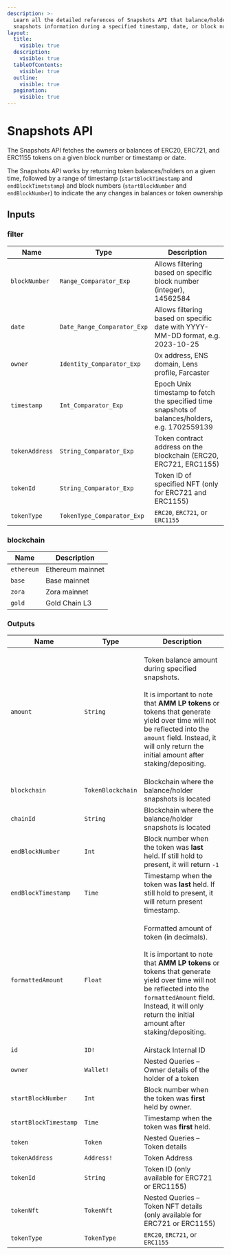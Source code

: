 ```yaml
---
description: >-
  Learn all the detailed references of Snapshots API that balance/holder
  snapshots information during a specified timestamp, date, or block number.
layout:
  title:
    visible: true
  description:
    visible: true
  tableOfContents:
    visible: true
  outline:
    visible: true
  pagination:
    visible: true
---
```


# Snapshots API

The Snapshots API fetches the owners or balances of ERC20, ERC721, and ERC1155 tokens on a given block number or timestamp or date.

The Snapshots API works by returning token balances/holders on a given time, followed by a range of timestamp (`startBlockTimestamp` and `endBlockTimetstamp`) and block numbers (`startBlockNumber` and `endBlockNumber`) to indicate the any changes in balances or token ownership

## Inputs

### filter

| Name           | Type                        | Description                                                                                     |
| -------------- | --------------------------- | ----------------------------------------------------------------------------------------------- |
| `blockNumber`  | `Range_Comparator_Exp`      | Allows filtering based on specific block number (integer), 14562584                             |
| `date`         | `Date_Range_Comparator_Exp` | Allows filtering based on specific date with YYYY-MM-DD format, e.g. 2023-10-25                 |
| `owner`        | `Identity_Comparator_Exp`   | 0x address, ENS domain, Lens profile, Farcaster                                                 |
| `timestamp`    | `Int_Comparator_Exp`        | Epoch Unix timestamp to fetch the specified time snapshots of balances/holders, e.g. 1702559139 |
| `tokenAddress` | `String_Comparator_Exp`     | Token contract address on the blockchain (ERC20, ERC721, ERC1155)                               |
| `tokenId`      | `String_Comparator_Exp`     | Token ID of specified NFT (only for ERC721 and ERC1155)                                         |
| `tokenType`    | `TokenType_Comparator_Exp`  | `ERC20`, `ERC721`, or `ERC1155`                                                                 |

### blockchain

| Name       | Description      |
| ---------- | ---------------- |
| `ethereum` | Ethereum mainnet |
| `base`     | Base mainnet     |
| `zora`     | Zora mainnet     |
| `gold`     | Gold Chain L3    |

### Outputs

| Name                  | Type              | Description                                                                                                                                                                                                                                                                                             |
| --------------------- | ----------------- | ------------------------------------------------------------------------------------------------------------------------------------------------------------------------------------------------------------------------------------------------------------------------------------------------------- |
| `amount`              | `String`          | <p>Token balance amount during specified snapshots.<br><br>It is important to note that <strong>AMM LP tokens</strong> or tokens that generate yield over time will not be reflected into the <code>amount</code> field. Instead, it will only return the initial amount after staking/depositing.</p>  |
| `blockchain`          | `TokenBlockchain` | Blockchain where the balance/holder snapshots is located                                                                                                                                                                                                                                                |
| `chainId`             | `String`          | Blockchain where the balance/holder snapshots is located                                                                                                                                                                                                                                                |
| `endBlockNumber`      | `Int`             | Block number when the token was **last** held. If still hold to present, it will return `-1`                                                                                                                                                                                                            |
| `endBlockTimestamp`   | `Time`            | Timestamp when the token was **last** held. If still hold to present, it will return present timestamp.                                                                                                                                                                                                 |
| `formattedAmount`     | `Float`           | <p>Formatted amount of token (in decimals).<br><br>It is important to note that <strong>AMM LP tokens</strong> or tokens that generate yield over time will not be reflected into the <code>formattedAmount</code> field. Instead, it will only return the initial amount after staking/depositing.</p> |
| `id`                  | `ID!`             | Airstack Internal ID                                                                                                                                                                                                                                                                                    |
| `owner`               | `Wallet!`         | Nested Queries – Owner details of the holder of a token                                                                                                                                                                                                                                                 |
| `startBlockNumber`    | `Int`             | Block number when the token was **first** held by owner.                                                                                                                                                                                                                                                |
| `startBlockTimestamp` | `Time`            | Timestamp when the token was **first** held.                                                                                                                                                                                                                                                            |
| `token`               | `Token`           | Nested Queries – Token details                                                                                                                                                                                                                                                                          |
| `tokenAddress`        | `Address!`        | Token Address                                                                                                                                                                                                                                                                                           |
| `tokenId`             | `String`          | Token ID (only available for ERC721 or ERC1155)                                                                                                                                                                                                                                                         |
| `tokenNft`            | `TokenNft`        | Nested Queries – Token NFT details (only available for ERC721 or ERC1155)                                                                                                                                                                                                                               |
| `tokenType`           | `TokenType`       | `ERC20`, `ERC721`, or `ERC1155`                                                                                                                                                                                                                                                                         |
